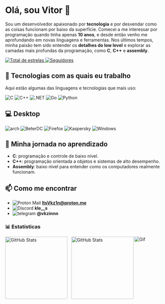 # Olá, sou Vitor 👋

Sou um desenvolvedor apaixonado por **tecnologia** e por desvendar como as coisas funcionam por baixo da superfície. Comecei a me interessar por programação quando tinha apenas **10 anos**, e desde então venho me aprofundando em novas linguagens e ferramentas. Nos últimos tempos, minha paixão tem sido entender os **detalhes do low level** e explorar as camadas mais profundas da programação, como **C**, **C++** e **assembly**.

<p align="left">
    <a href="https://github.com/VictorJMM?tab=repositories&sort=stargazers">
        <img 
            alt="Total de estrelas" 
            title="Total de estrelas GitHub" 
            src="https://custom-icon-badges.demolab.com/github/stars/VictorJMM?color=55960c&style=for-the-badge&labelColor=488207&logo=star&label=estrelas"
        />
    </a>
    <a href="https://github.com/VictorJMM?tab=followers">
        <img 
            alt="Seguidores" 
            title="Me siga no GitHub" 
            src="https://custom-icon-badges.demolab.com/github/followers/VictorJMM?color=236ad3&labelColor=1155ba&style=for-the-badge&logo=github&label=Seguidores&logoColor=white"
        />
    </a>
</p>

## 🚀 Tecnologias com as quais eu trabalho

Aqui estão algumas das linguagens e tecnologias que mais uso:

![C](https://img.shields.io/badge/-C-A8B9CC?style=flat-square&logo=c&logoColor=white)
![C++](https://img.shields.io/badge/-C++-00599C?style=flat-square&logo=c%2B%2B&logoColor=white)
![.NET](https://img.shields.io/badge/-NET-512BD4?style=flat-square&logo=.net&logoColor=white)
![Go](https://img.shields.io/badge/-Go-00ADD8?style=flat-square&logo=go&logoColor=white)
![Python](https://img.shields.io/badge/-Python-3776AB?style=flat-square&logo=python&logoColor=white)

## 💻 Desktop

![arch](https://img.shields.io/badge/Arch%20Linux-1793D1.svg?style=for-the-badge&logo=Arch-Linux&logoColor=white)
![BeterDC](https://img.shields.io/badge/BetterDiscord-3E82E5.svg?style=for-the-badge&logo=BetterDiscord&logoColor=white)
![Firefox](https://img.shields.io/badge/Firefox%20Browser-FF7139.svg?style=for-the-badge&logo=Firefox-Browser&logoColor=white)
![Kaspersky](https://img.shields.io/badge/Kaspersky-006D5C.svg?style=for-the-badge&logo=Kaspersky&logoColor=white)
![Windows](https://img.shields.io/badge/Windows-0078D6?style=for-the-badge&logo=windows&logoColor=white)


## 🌱 Minha jornada no aprendizado

- **C**: programação e controle de baixo nível.
- **C++**: programação orientada a objetos e sistemas de alto desempenho.
- **Assembly**: baixo nível para entender como os computadores realmente funcionam.

## 📫 Como me encontrar

- ![Proton Mail](https://img.shields.io/badge/Proton%20Mail-6D4AFF.svg?style=for-the-badge&logo=Proton-Mail&logoColor=white) **ItsVkz1n@proton.me**
- ![Discord](https://img.shields.io/badge/Discord-5865F2.svg?style=for-the-badge&logo=Discord&logoColor=white) **kle__s**
- ![telegram](https://img.shields.io/badge/Telegram-26A5E4.svg?style=for-the-badge&logo=Telegram&logoColor=white) **@vkzinnn**


### 📊 Estatísticas

<p>
  <img 
    align="left" 
    alt="GitHub Stats" 
    height="200" 
    style="padding-right: 10px;" 
    src="https://github-readme-stats.vercel.app/api?username=VictorJMM&show_icons=true&theme=tokyonight&include_all_commits=true&locale=pt-br" 
  />

<img 
      align="left" 
      alt="GitHub Stats" 
      height="200" 
      src="https://github-readme-stats.vercel.app/api/top-langs/?username=VictorJMM&theme=tokyonight&layout=compact&custom_title=Tecnologias&langs_count=8" 
  />

![Gif](https://media1.tenor.com/m/OXiZyYiTx04AAAAd/%D0%B0h-stressed.gif)
